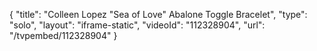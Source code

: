 {
    "title": "Colleen Lopez \"Sea of Love\" Abalone Toggle Bracelet",
    "type": "solo",
    "layout": "iframe-static",
    "videoId": "112328904",
    "url": "\/tvpembed\/112328904"
}